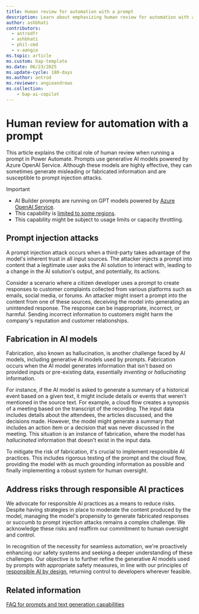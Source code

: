 ```yaml
---
title: Human review for automation with a prompt
description: Learn about emphasizing human review for automation with a prompt.
author: ashbhati
contributors:
  - antrodfr
  - ashbhati
  - phil-cmd
  - v-aangie
ms.topic: article
ms.custom: bap-template
ms.date: 06/23/2025
ms.update-cycle: 180-days
ms.author: antrod
ms.reviewer: angieandrews
ms.collection: 
    - bap-ai-copilot
---
```


# Human review for automation with a prompt

This article explains the critical role of human review when running a prompt in Power Automate. Prompts use generative AI models powered by Azure OpenAI Service. Although these models are highly effective, they can sometimes generate misleading or fabricated information and are susceptible to prompt injection attacks.

> [!IMPORTANT]
>
> - AI Builder prompts are running on GPT models powered by [Azure OpenAI Service](/azure/ai-services/openai/whats-new).
> - This capability is [limited to some regions](availability-region.md#prompts).
> - This capability might be subject to usage limits or capacity throttling.

## Prompt injection attacks

A prompt injection attack occurs when a third-party takes advantage of the model's inherent trust in all input sources. The attacker injects a prompt into content that a legitimate user asks the AI solution to interact with, leading to a change in the AI solution's output, and potentially, its actions.

Consider a scenario where a citizen developer uses a prompt to create responses to customer complaints collected from various platforms such as emails, social media, or forums. An attacker might insert a prompt into the content from one of these sources, deceiving the model into generating an unintended response. The response can be inappropriate, incorrect, or harmful. Sending incorrect information to customers might harm the company's reputation and customer relationships.  

## Fabrication in AI models

Fabrication, also known as hallucination, is another challenge faced by AI models, including generative AI models used by prompts. Fabrication occurs when the AI model generates information that isn't based on provided inputs or pre-existing data, essentially *inventing* or *hallucinating* information.

For instance, if the AI model is asked to generate a summary of a historical event based on a given text, it might include details or events that weren't mentioned in the source text. For example, a cloud flow creates a synopsis of a meeting based on the transcript of the recording. The input data includes details about the attendees, the articles discussed, and the decisions made. However, the model might generate a summary that includes an action item or a decision that was never discussed in the meeting. This situation is an instance of fabrication, where the model has *hallucinated* information that doesn't exist in the input data.

To mitigate the risk of fabrication, it's crucial to implement responsible AI practices. This includes rigorous testing of the prompt and the cloud flow, providing the model with as much grounding information as possible and finally implementing a robust system for human oversight.

## Address risks through responsible AI practices

We advocate for responsible AI practices as a means to reduce risks. Despite having strategies in place to moderate the content produced by the model, managing the model's propensity to generate fabricated responses or succumb to prompt injection attacks remains a complex challenge. We acknowledge these risks and reaffirm our commitment to human oversight and control.

In recognition of the necessity for seamless automation, we're proactively enhancing our safety systems and seeking a deeper understanding of these challenges.
Our objective is to further refine the generative AI models used by prompts with appropriate safety measures, in line with our principles of [responsible AI by design](https://blogs.microsoft.com/on-the-issues/2023/02/02/responsible-ai-chatgpt-artificial-intelligence/), returning control to developers wherever feasible.

## Related information

[FAQ for prompts and text generation capabilities](faqs-text-generation.md)
